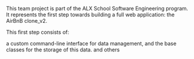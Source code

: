 This team project is part of the ALX School Software Engineering program.
It represents the first step towards building a full web application: the AirBnB clone_v2.

This first step consists of:

a custom command-line interface for data management,
and the base classes for the storage of this data. and others
